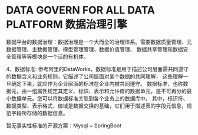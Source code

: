 # DATA GOVERN FOR ALL DATA PLATFORM 数据治理引擎

数据平台的数据治理：数据治理是一个大而全的治理体系。需要数据质量管理、元数据管理、主数据管理、模型管理管理、数据价值管理、
数据共享管理和数据安全管理等等模块是一个活的有机体。

4、数据标准: 参考阿里的DataWorks，数据标准是用于描述公司层面需共同遵守的数据含义和业务规则，它描述了公司层面对某个数据的共同理解，
这些理解一旦确定下来，就应作为企业层面的标准在企业内被共同遵守。
数据标准，也称数据元，由一组属性规定其定义、标识、表示和允许值的数据单元，是不可再分的最小数据单元。您可以将数据标准关联到各个业务上的数据库中。
其中，标识符、数据类型、表示格式、值域是数据交换的基础，它们用于描述表的字段元信息，规范字段所存储的数据信息。

暂无事实性标准的开源方案：Mysql + SpringBoot